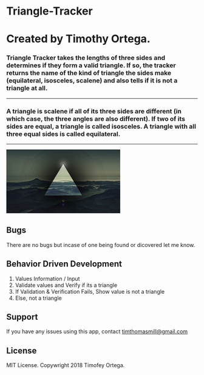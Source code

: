 # Triangle-Tracker
# Created by Timothy Ortega.
### Triangle Tracker takes the lengths of three sides and determines if they form a valid triangle. If so, the tracker returns the name of the kind of triangle the sides make (equilateral, isosceles, scalene) and also tells if it is not a triangle at all.
------------------------------------------
### A triangle is scalene if all of its three sides are different (in which case, the three angles are also different). If two of its sides are equal, a triangle is called isosceles. A triangle with all three equal sides is called equilateral.

------------------------------------------
![Triangle](https://github.com/TimofeyTTT/triangle-tracker/blob/master/triangle.jpg)
## Bugs
There are no bugs but incase of one being found or dicovered let me know.

## Behavior Driven Development
1. Values Information / Input
2. Validate values and Verify if its a triangle 
3. If Validation & Verification Fails, Show value is not a triangle
4. Else, not a triangle

## Support
If you have any issues using this app, contact timthomasmill@gmail.com

## License
MIT License. Copywright 2018 Timofey Ortega.


